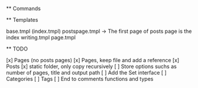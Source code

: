 

** Commands

** Templates

base.tmpl
(index.tmpl)
postspage.tmpl -> The first page of posts page is the index
writing.tmpl
page.tmpl

** TODO

[x] Pages (no posts pages)
[x] Pages, keep file and add a reference
[x] Posts
[x] static folder, only copy recursively
[ ] Store options suchs as number of pages, title and output path
[ ] Add the Set interface
[ ] Categories
[ ] Tags
[ ] End to comments functions and types

